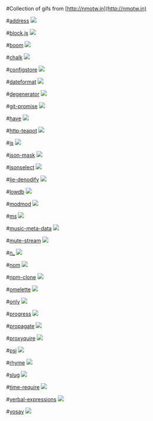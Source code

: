 #Collection of gifs from [http://nmotw.in](http://nmotw.in)

#[address](http://nmotw.in/address)
![](http://nmotw.in/images/address/address.gif)

#[block.js](http://nmotw.in/block.js)
![](http://nmotw.in/images/block.js/block.js.gif)

#[boom](http://nmotw.in/boom)
![](http://nmotw.in/images/boom/boom.gif)

#[chalk](http://nmotw.in/chalk)
![](http://nmotw.in/images/chalk/chalk.gif)

#[configstore](http://nmotw.in/configstore)
![](http://nmotw.in/images/configstore/configstore.gif)

#[dateformat](http://nmotw.in/dateformat)
![](http://nmotw.in/images/dateformat/dateformat.gif)

#[degenerator](http://nmotw.in/degenerator)
![](http://nmotw.in/images/degenerator/degenerator.gif)

#[git-promise](http://nmotw.in/git-promise)
![](http://nmotw.in/images/git-promise/git-promise.gif)

#[have](http://nmotw.in/have)
![](http://nmotw.in/images/have/have.gif)

#[http-teapot](http://nmotw.in/http-teapot)
![](http://nmotw.in/images/http-teapot/http-teapot.gif)

#[is](http://nmotw.in/is)
![](http://nmotw.in/images/is/is.gif)

#[json-mask](http://nmotw.in/json-mask)
![](http://nmotw.in/images/json-mask/json-mask.gif)

#[jsonselect](http://nmotw.in/jsonselect)
![](http://nmotw.in/images/jsonselect/jsonselect.gif)

#[lie-denodify](http://nmotw.in/lie-denodify)
![](http://nmotw.in/images/lie-denodify/lie-denodify.gif)

#[lowdb](http://nmotw.in/lowdb)
![](http://nmotw.in/images/lowdb/lowdb.gif)

#[modmod](http://nmotw.in/modmod)
![](http://nmotw.in/images/modmod/modmod.gif)

#[ms](http://nmotw.in/ms)
![](http://nmotw.in/images/ms/ms.gif)

#[music-meta-data](http://nmotw.in/music-meta-data)
![](http://nmotw.in/images/music-meta-data/mmd.gif)

#[mute-stream](http://nmotw.in/mute-stream)
![](http://nmotw.in/images/mute-stream/mute-stream.gif)

#[n_](http://nmotw.in/n_)
![](http://nmotw.in/images/n_/n_.gif)

#[nom](http://nmotw.in/nom)
![](http://nmotw.in/images/nom/nom.gif)

#[npm-clone](http://nmotw.in/npm-clone.gif)
![](http://nmotw.in/images/npm-clone/npm-clone.gif)

#[omelette](http://nmotw.in/omelette)
![](http://nmotw.in/images/omelette/omelette.gif)

#[only](http://nmotw.in/only)
![](http://nmotw.in/images/only/only.gif)

#[progress](http://nmotw.in/progress/)
![](http://nmotw.in/images/progress/progress.gif)

#[propagate](http://nmotw.in/propagate/)
![](http://nmotw.in/images/propagate/propagate.gif)

#[proxyquire](http://nmotw.in/proxyquire)
![](http://nmotw.in/images/proxyquire/proxyquire.gif)

#[psi](http://nmotw.in/psi)
![](http://nmotw.in/images/psi/psi.gif)

#[rhyme](http://nmotw.in/rhyme)
![](http://nmotw.in/images/rhyme/rhyme.gif)

#[slug](http://nmotw.in/slug)
![](http://nmotw.in/images/slug/slug.gif)

#[time-require](http://nmotw.in/time-require)
![](http://nmotw.in/images/time-require/time-require.gif)

#[verbal-expressions](http://nmotw.in/verbal-expressions)
![](http://nmotw.in/images/verbal-expressions/verbal-expressions.gif)

#[yosay](http://nmotw.in/yosay)
![](http://nmotw.in/images/yosay/yosay.gif)
